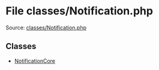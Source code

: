 File classes/Notification.php
=========

Source: [classes/Notification.php](https://github.com/PrestaShop/PrestaShop/blob/1.6.1.2/classes/Notification.php)


Classes
-------

* [NotificationCore](class.NotificationCore.md)

